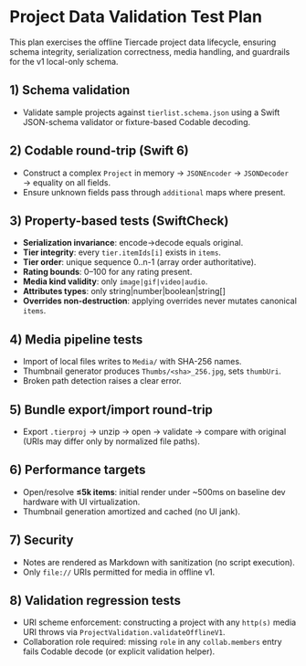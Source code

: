 # Project Data Validation Test Plan

This plan exercises the offline Tiercade project data lifecycle, ensuring
schema integrity, serialization correctness, media handling, and guardrails for
the v1 local-only schema.

## 1) Schema validation

- Validate sample projects against `tierlist.schema.json` using a Swift
  JSON-schema validator or fixture-based Codable decoding.

## 2) Codable round-trip (Swift 6)

- Construct a complex `Project` in memory → `JSONEncoder` → `JSONDecoder` → equality on all fields.
- Ensure unknown fields pass through `additional` maps where present.

## 3) Property-based tests (SwiftCheck)

- **Serialization invariance**: encode→decode equals original.
- **Tier integrity**: every `tier.itemIds[i]` exists in `items`.
- **Tier order**: unique sequence 0..n-1 (array order authoritative).
- **Rating bounds**: 0–100 for any rating present.
- **Media kind validity**: only `image|gif|video|audio`.
- **Attributes types**: only string|number|boolean|string[]
- **Overrides non-destruction**: applying overrides never mutates canonical `items`.

## 4) Media pipeline tests

- Import of local files writes to `Media/` with SHA-256 names.
- Thumbnail generator produces `Thumbs/<sha>_256.jpg`, sets `thumbUri`.
- Broken path detection raises a clear error.

## 5) Bundle export/import round-trip

- Export `.tierproj` → unzip → open → validate → compare with original (URIs may differ only by normalized file paths).

## 6) Performance targets

- Open/resolve **≤5k items**: initial render under ~500ms on baseline dev hardware with UI virtualization.
- Thumbnail generation amortized and cached (no UI jank).

## 7) Security

- Notes are rendered as Markdown with sanitization (no script execution).
- Only `file://` URIs permitted for media in offline v1.

## 8) Validation regression tests

- URI scheme enforcement: constructing a project with any `http(s)` media URI
  throws via `ProjectValidation.validateOfflineV1`.
- Collaboration role required: missing `role` in any `collab.members` entry
  fails Codable decode (or explicit validation helper).
